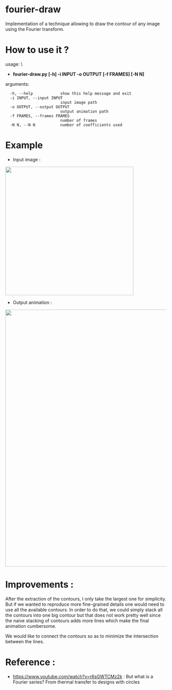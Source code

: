 # fourier-draw

Implementation of a technique allowing to draw the contour of any image using the Fourier transform.

# How to use it ?

usage: 
\
- **fourier-draw.py [-h] -i INPUT -o OUTPUT [-f FRAMES] [-N N]**

arguments:
```console
  -h, --help            show this help message and exit
  -i INPUT, --input INPUT
                        input image path
  -o OUTPUT, --output OUTPUT
                        output animation path
  -f FRAMES, --frames FRAMES
                        number of frames
  -N N, --N N           number of coefficients used
```

# Example

* Input image : 

<img src="/home/said/Projects/Fourier-draw/raccoon_rock_n_roll.jpg" width="400" height="400" />

* Output animation :

<img src="/home/said/Projects/Fourier-draw/raccoon_epicycles_otsu.gif" width="800" height="800" />


# Improvements :

After the extraction of the contours, I only take the largest one for simplicity. But if we wanted to reproduce more fine-grained details
one would need to use all the available contours. In order to do that, we could simply stack all the contours into one big contour but that does not work pretty well since the naive stacking of contours adds more lines which make the final animation cumbersome.

We would like to connect the contours so as to minimize the intersection between the lines.

# Reference : 
- https://www.youtube.com/watch?v=r6sGWTCMz2k : But what is a Fourier series? From thermal transfer to designs with circles
